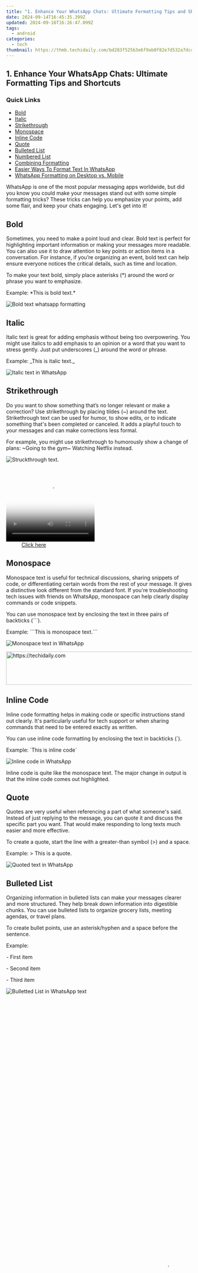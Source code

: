 ```yaml
---
title: "1. Enhance Your WhatsApp Chats: Ultimate Formatting Tips and Shortcuts"
date: 2024-09-14T16:45:35.399Z
updated: 2024-09-16T16:26:47.099Z
tags:
  - android
categories:
  - tech
thumbnail: https://thmb.techidaily.com/bd283f525b3e6f9ab0f82e7d532a7dcceb86337b96557ac23492ec2be477bfa0.jpg
---
```


## 1. Enhance Your WhatsApp Chats: Ultimate Formatting Tips and Shortcuts

### Quick Links

* [Bold](https://some-techniques.techidaily.com/immersive-worlds-vrs-impact-on-entertainment-for-2024/)
* [Italic](https://fox-info.techidaily.com/updated-in-2024-building-blocks-of-virtual-experience-terminology/)
* [Strikethrough](https://mondly-stories.techidaily.com/italian-dialogues-for-the-discerning-tourist/)
* [Monospace](https://activate-lock.techidaily.com/in-2024-bypass-icloud-activation-lock-with-imei-code-from-your-iphone-11-pro-max-by-drfone-ios/)
* [Inline Code](https://extra-hints.techidaily.com/updated-crafting-auditory-landscapes-in-your-videos/)
* [Quote](https://vimeo-videos.techidaily.com/2024-approved-accelerated-download-solutions-for-vimeo-files/)
* [Bulleted List](https://vp-tips.techidaily.com/in-2024-magix-video-pro-x-user-guide-summary/)
* [Numbered List](https://smart-video-editing.techidaily.com/in-2024-windows-video-editing-made-easy-a-guide-to-microsoft-video-editor/)
* [Combining Formatting](https://sound-issues.techidaily.com/resident-evil-village-troubleshooting-common-sound-problems/)
* [Easier Ways To Format Text In WhatsApp](https://video-capture.techidaily.com/updated-in-2024-become-a-pro-at-setting-up-vrecorder-fast/)
* [WhatsApp Formatting on Desktop vs. Mobile](https://buynow-help.techidaily.com/futureproofing-your-home-with-premium-cordless-phones-of-2024-what-to-buy-now/)

 WhatsApp is one of the most popular messaging apps worldwide, but did you know you could make your messages stand out with some simple formatting tricks? These tricks can help you emphasize your points, add some flair, and keep your chats engaging. Let's get into it!

##  Bold

 Sometimes, you need to make a point loud and clear. Bold text is perfect for highlighting important information or making your messages more readable. You can also use it to draw attention to key points or action items in a conversation. For instance, if you’re organizing an event, bold text can help ensure everyone notices the critical details, such as time and location.

 To make your text bold, simply place asterisks (\*) around the word or phrase you want to emphasize.

 Example: \*This is bold text.\*

![Bold text whatsapp formatting](https://static1.howtogeekimages.com/wordpress/wp-content/uploads/2024/06/bold-text-whatsapp-formatting.jpeg) 

##  Italic

 Italic text is great for adding emphasis without being too overpowering. You might use italics to add emphasis to an opinion or a word that you want to stress gently. Just put underscores (\_) around the word or phrase.

 Example: \_This is italic text.\_

![Italic text in WhatsApp](https://static1.howtogeekimages.com/wordpress/wp-content/uploads/2024/06/whatsapp-image-2024-06-23-at-12-19-59-am.jpeg) 

##  Strikethrough

 Do you want to show something that’s no longer relevant or make a correction? Use strikethrough by placing tildes (\~) around the text. Strikethrough text can be used for humor, to show edits, or to indicate something that's been completed or canceled. It adds a playful touch to your messages and can make corrections less formal.

 For example, you might use strikethrough to humorously show a change of plans: \~Going to the gym\~ Watching Netflix instead.

![Struckthrough text.](https://static1.howtogeekimages.com/wordpress/wp-content/uploads/2024/06/whatsapp-image-2024-06-23-at-12-19-59-am-1.jpeg) 

<!-- affiliate ads begin -->
<span id="1912746">
					<video width="240" height="200" style="cursor:pointer"
           poster="//a.impactradius-go.com/display-clicktoplayimage/1912746.png"
           onclick="if(!this.playClicked){this.play();this.setAttribute('controls',true);this.playClicked=true;}">
	   <source src="//a.impactradius-go.com/display-ad/20231-1912746">
	   <img src="//a.impactradius-go.com/display-clicktoplayimage/1912746.png" style="border: none; height: 100%; width: 100%; object-fit: contain">
	</video>
	<div style="width:150px;text-align:center"><a href="javascript:window.open(decodeURIComponent('https%3A%2F%2Fmindmanager.sjv.io%2Fc%2F5597632%2F1912746%2F20231'), '_blank');void(0);">Click here</a></div>
</span>
<img height="0" width="0" src="https://imp.pxf.io/i/5597632/1912746/20231" style="position:absolute;visibility:hidden;" border="0" />
<!-- affiliate ads end -->

##  Monospace

 Monospace text is useful for technical discussions, sharing snippets of code, or differentiating certain words from the rest of your message. It gives a distinctive look different from the standard font. If you're troubleshooting tech issues with friends on WhatsApp, monospace can help clearly display commands or code snippets.

 You can use monospace text by enclosing the text in three pairs of backticks (\`\`\`).

 Example: \`\`\`This is monospace text.\`\`\`

![Monospace text in WhatsApp](https://static1.howtogeekimages.com/wordpress/wp-content/uploads/2024/06/whatsapp-image-2024-06-23-at-12-29-43-am.jpeg) 

<!-- affiliate ads begin -->
<a href="https://ephamedtechinc.pxf.io/c/5597632/2137226/26400" target="_top" id="2137226">
  <img src="//a.impactradius-go.com/display-ad/26400-2137226" border="0" alt="https://techidaily.com" width="728" height="90"/>
</a>
<img height="0" width="0" src="https://ephamedtechinc.pxf.io/i/5597632/2137226/26400" style="position:absolute;visibility:hidden;" border="0" />
<!-- affiliate ads end -->

##  Inline Code

 Inline code formatting helps in making code or specific instructions stand out clearly. It's particularly useful for tech support or when sharing commands that need to be entered exactly as written.

 You can use inline code formatting by enclosing the text in backticks (\`).

 Example: \`This is inline code\`

![Inline code in WhatsApp](https://static1.howtogeekimages.com/wordpress/wp-content/uploads/2024/06/whatsapp-image-2024-06-23-at-12-30-47-am.jpeg) 

 Inline code is quite like the monospace text. The major change in output is that the inline code comes out highlighted.

##  Quote

 Quotes are very useful when referencing a part of what someone's said. Instead of just replying to the message, you can quote it and discuss the specific part you want. That would make responding to long texts much easier and more effective.

 To create a quote, start the line with a greater-than symbol (>) and a space.

 Example: > This is a quote.

![Quoted text in WhatsApp](https://static1.howtogeekimages.com/wordpress/wp-content/uploads/2024/06/whatsapp-image-2024-06-23-at-12-31-30-am.jpeg) 

##  Bulleted List

 Organizing information in bulleted lists can make your messages clearer and more structured. They help break down information into digestible chunks. You can use bulleted lists to organize grocery lists, meeting agendas, or travel plans.

 To create bullet points, use an asterisk/hyphen and a space before the sentence.

 Example:

 \- First item

 \- Second item

 \- Third item

![Bulletted List in WhatsApp text](https://static1.howtogeekimages.com/wordpress/wp-content/uploads/2024/06/whatsapp-image-2024-06-23-at-12-32-05-am.jpeg) 

<!-- affiliate ads begin -->
<span id="1531879">
					<video width="864" height="1536" style="cursor:pointer"
           poster="//a.impactradius-go.com/display-clicktoplayimage/1531879.png"
           onclick="if(!this.playClicked){this.play();this.setAttribute('controls',true);this.playClicked=true;}">
	   <source src="//a.impactradius-go.com/display-ad/16446-1531879">
	   <img src="//a.impactradius-go.com/display-clicktoplayimage/1531879.png" style="border: none; height: 100%; width: 100%; object-fit: contain">
	</video>
	<div style="width:540px;text-align:center"><a href="javascript:window.open(decodeURIComponent('https%3A%2F%2Flaganoo.pxf.io%2Fc%2F5597632%2F1531879%2F16446'), '_blank');void(0);">Click here</a></div>
</span>
<img height="0" width="0" src="https://imp.pxf.io/i/5597632/1531879/16446" style="position:absolute;visibility:hidden;" border="0" />
<!-- affiliate ads end -->

<!-- affiliate ads begin -->
<a href="https://aligracehair.sjv.io/c/5597632/2115911/19272" target="_top" id="2115911">
  <img src="//a.impactradius-go.com/display-ad/19272-2115911" border="0" alt="https://techidaily.com" width="125" height="90"/>
</a>
<img height="0" width="0" src="https://aligracehair.sjv.io/i/5597632/2115911/19272" style="position:absolute;visibility:hidden;" border="0" />
<!-- affiliate ads end -->

##  Numbered List

 Numbered Lists are similar to bulleted lists and are ideal for instructions, steps, or sequences. They make it easy for the reader to follow along with a process or a series of points. This is particularly handy for recipes, DIY projects, or any situation where order matters.

 To create one, use numbers followed by a period.

 Example:

1. First item
2. Second item
3. Third item

![Numbered list in WhatsApp text](https://static1.howtogeekimages.com/wordpress/wp-content/uploads/2024/06/whatsapp-image-2024-06-23-at-12-32-46-am.jpeg) 

<!-- affiliate ads begin -->
<a href="https://unicoeye.pxf.io/c/5597632/2134246/18498" target="_top" id="2134246">
  <img src="//a.impactradius-go.com/display-ad/18498-2134246" border="0" alt="https://techidaily.com" width="728" height="90"/>
</a>
<img height="0" width="0" src="https://unicoeye.pxf.io/i/5597632/2134246/18498" style="position:absolute;visibility:hidden;" border="0" />
<!-- affiliate ads end -->

##  Combining Formatting

 Why stick to just one format when you can combine them? Mix bold, italic, strikethrough, and more for greater emphasis.

 Example: This text is \*bold\*, \_italic\_, and \`\`\`monospace\`\`\`.

![A WhatsApp text with different format types](https://static1.howtogeekimages.com/wordpress/wp-content/uploads/2024/06/whatsapp-image-2024-06-23-at-12-34-07-am.jpeg) 

 Combining formats can help make your message clear and visually interesting. It allows you to emphasize different parts of your message in various ways, adding depth and creativity to your communication.

##  Easier Ways To Format Text In WhatsApp

 Having all the symbols for formats in your head is pretty hard. Not to worry, though; there are easier ways to go about it. In the WhatsApp text box, you can just press down on the words you want to format and choose from the options. For now, the only options are bold, italic, monospace, and strikethrough.

![WhatsApp text highlighted](https://static1.howtogeekimages.com/wordpress/wp-content/uploads/2024/06/easy-formatting-whatsapp.png) 

##  WhatsApp Formatting on Desktop vs. Mobile

 You can use the same formatting features on both the [mobile app and WhatsApp web](https://fox-that.techidaily.com/dealing-with-iphone-x-troubles-heres-how-you-can-resolve-the-7-biggest-nuisances/). While the functionality is the same, the process is a little different on the web because of the interface. On the desktop, using keyboard shortcuts can make formatting even quicker.

 With these simple formatting tricks, your WhatsApp messages can go from plain to engaging. Experiment with bold, italic, strikethrough, and more to make your conversations stand out.

<ins class="adsbygoogle"
     style="display:block"
     data-ad-format="autorelaxed"
     data-ad-client="ca-pub-7571918770474297"
     data-ad-slot="1223367746"></ins>

<ins class="adsbygoogle"
     style="display:block"
     data-ad-client="ca-pub-7571918770474297"
     data-ad-slot="8358498916"
     data-ad-format="auto"
     data-full-width-responsive="true"></ins>




